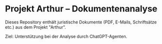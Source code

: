 # Projekt Arthur – Dokumentenanalyse

Dieses Repository enthält juristische Dokumente (PDF, E-Mails, Schriftsätze etc.) aus dem Projekt "Arthur".

Ziel: Unterstützung bei der Analyse durch ChatGPT-Agenten.  
